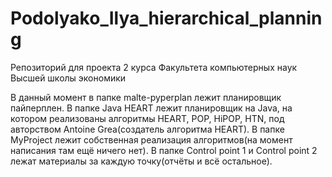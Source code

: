 # Podolyako_Ilya_hierarchical_planning

Репозиторий для проекта 2 курса Факультета компьютерных наук Высшей школы экономики


В данный момент в папке malte-pyperplan лежит планировщик пайперплен. В папке Java HEART лежит планировщик на Java, на котором реализованы алгоритмы HEART, POP, HiPOP, HTN, под авторством Antoine Grea(создатель алгоритма HEART). В папке MyProject лежит собственная реализация алгоритмов(на момент написания там ещё ничего нет). В папке Control point 1 и Control point 2 лежат материалы за каждую точку(отчёты и всё остальное).
